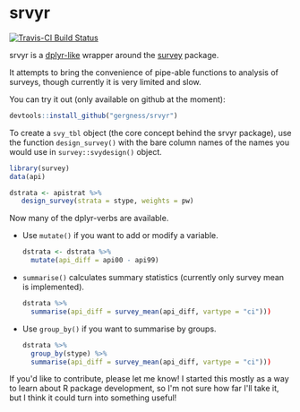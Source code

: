 <!-- README.md is generated from README.Rmd. Please edit that file -->
srvyr
=====

[![Travis-CI Build Status](https://travis-ci.org/gergness/srvyr.svg?branch=master)](https://travis-ci.org/gergness/srvyr)

srvyr is a [dplyr-like](https://github.com/hadley/dplyr/) wrapper around the [survey](https://cran.r-project.org/web/packages/survey/index.html) package.

It attempts to bring the convenience of pipe-able functions to analysis of surveys, though currently it is very limited and slow.

You can try it out (only available on github at the moment):

``` r
devtools::install_github("gergness/srvyr")
```

To create a `svy_tbl` object (the core concept behind the srvyr package), use the function `design_survey()` with the bare column names of the names you would use in `survey::svydesign()` object.

``` r
library(survey)
data(api)

dstrata <- apistrat %>%
   design_survey(strata = stype, weights = pw)
```

Now many of the dplyr-verbs are available.

-   Use `mutate()` if you want to add or modify a variable.

    ``` r
    dstrata <- dstrata %>%
      mutate(api_diff = api00 - api99)
    ```

-   `summarise()` calculates summary statistics (currently only survey mean is implemented).

    ``` r
    dstrata %>% 
      summarise(api_diff = survey_mean(api_diff, vartype = "ci")))
    ```

-   Use `group_by()` if you want to summarise by groups.

    ``` r
    dstrata %>% 
      group_by(stype) %>%
      summarise(api_diff = survey_mean(api_diff, vartype = "ci")))
    ```

If you'd like to contribute, please let me know! I started this mostly as a way to learn about R package development, so I'm not sure how far I'll take it, but I think it could turn into something useful!
